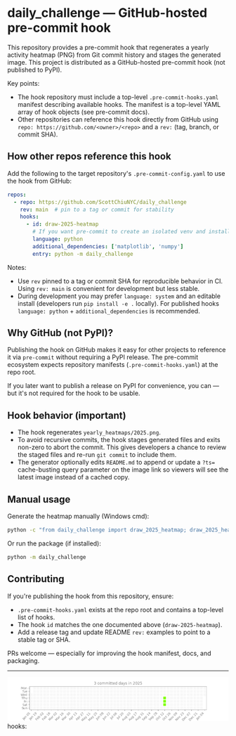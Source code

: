 # daily_challenge — GitHub-hosted pre-commit hook

This repository provides a pre-commit hook that regenerates a yearly activity heatmap (PNG) from Git commit history and stages the generated image. This project is distributed as a GitHub-hosted pre-commit hook (not published to PyPI).

Key points:
- The hook repository must include a top-level `.pre-commit-hooks.yaml` manifest describing available hooks. The manifest is a top-level YAML array of hook objects (see pre-commit docs).
- Other repositories can reference this hook directly from GitHub using `repo: https://github.com/<owner>/<repo>` and a `rev:` (tag, branch, or commit SHA).

## How other repos reference this hook

Add the following to the target repository's `.pre-commit-config.yaml` to use the hook from GitHub:

```yaml
repos:
  - repo: https://github.com/ScottChiuNYC/daily_challenge
    rev: main  # pin to a tag or commit for stability
    hooks:
      - id: draw-2025-heatmap
        # If you want pre-commit to create an isolated venv and install deps:
        language: python
        additional_dependencies: ['matplotlib', 'numpy']
        entry: python -m daily_challenge
```

Notes:
- Use `rev` pinned to a tag or commit SHA for reproducible behavior in CI. Using `rev: main` is convenient for development but less stable.
- During development you may prefer `language: system` and an editable install (developers run `pip install -e .` locally). For published hooks `language: python` + `additional_dependencies` is recommended.

## Why GitHub (not PyPI)?

Publishing the hook on GitHub makes it easy for other projects to reference it via `pre-commit` without requiring a PyPI release. The pre-commit ecosystem expects repository manifests (`.pre-commit-hooks.yaml`) at the repo root.

If you later want to publish a release on PyPI for convenience, you can — but it's not required for the hook to be usable.

## Hook behavior (important)

- The hook regenerates `yearly_heatmaps/2025.png`.
- To avoid recursive commits, the hook stages generated files and exits non-zero to abort the commit. This gives developers a chance to review the staged files and re-run `git commit` to include them.
- The generator optionally edits `README.md` to append or update a `?ts=` cache-busting query parameter on the image link so viewers will see the latest image instead of a cached copy.

## Manual usage

Generate the heatmap manually (Windows cmd):

```cmd
python -c "from daily_challenge import draw_2025_heatmap; draw_2025_heatmap()"
```

Or run the package (if installed):

```cmd
python -m daily_challenge
```

## Contributing

If you're publishing the hook from this repository, ensure:

- `.pre-commit-hooks.yaml` exists at the repo root and contains a top-level list of hooks.
- The hook `id` matches the one documented above (`draw-2025-heatmap`).
- Add a release tag and update README `rev:` examples to point to a stable tag or SHA.

PRs welcome — especially for improving the hook manifest, docs, and packaging.

---

![2025 Yearly Heatmap](yearly_heatmaps/2025.png)
    hooks:

